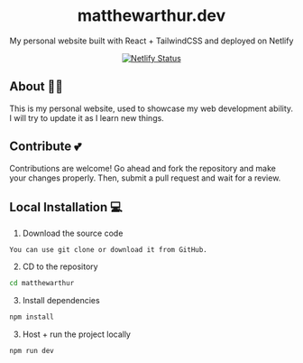 <h1 align="center">
  matthewarthur.dev
</h1>
<p align="center">
  My personal website built with React + TailwindCSS and deployed on Netlify
</p>
<p align="center">
  <a href="https://app.netlify.com/sites/matthewarthur/deploys" target="_blank">
    <img src="https://api.netlify.com/api/v1/badges/e9a76d14-32d3-433e-8593-3d463d5ddcc0/deploy-status" alt="Netlify Status">
  </a>
</p>

## About 💁‍♂️

This is my personal website, used to showcase my web development ability. I will try to update it as I learn new things.

## Contribute 💕

Contributions are welcome! Go ahead and fork the repository and make your changes properly. Then, submit a pull request and wait for a review.

## Local Installation 💻

1. Download the source code
```
You can use git clone or download it from GitHub.
```
2. CD to the repository
```sh
cd matthewarthur
```
3. Install dependencies
```sh
npm install
```
3. Host + run the project locally
```sh
npm run dev
```
